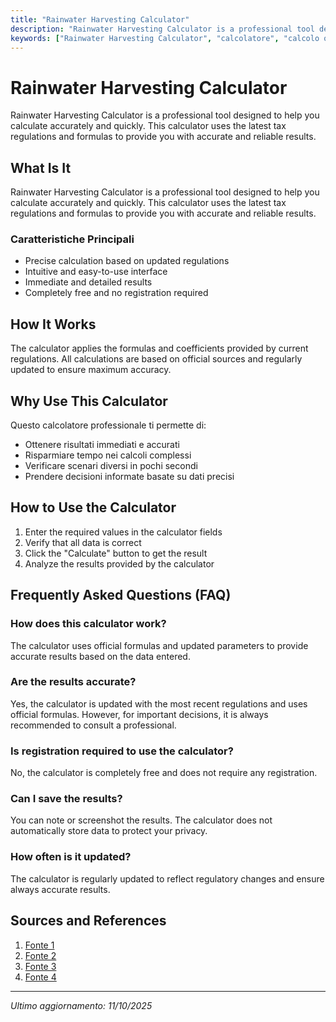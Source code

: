 ```yaml
---
title: "Rainwater Harvesting Calculator"
description: "Rainwater Harvesting Calculator is a professional tool designed to help you calculate accurately and quickly. This calculator uses the latest tax regulations and formulas to provide you with accurate and reliable results."
keywords: ["Rainwater Harvesting Calculator", "calcolatore", "calcolo online"]
---
```


# Rainwater Harvesting Calculator

Rainwater Harvesting Calculator is a professional tool designed to help you calculate accurately and quickly. This calculator uses the latest tax regulations and formulas to provide you with accurate and reliable results.

## What Is It

Rainwater Harvesting Calculator is a professional tool designed to help you calculate accurately and quickly. This calculator uses the latest tax regulations and formulas to provide you with accurate and reliable results.

### Caratteristiche Principali

- Precise calculation based on updated regulations
- Intuitive and easy-to-use interface
- Immediate and detailed results
- Completely free and no registration required

## How It Works

The calculator applies the formulas and coefficients provided by current regulations. All calculations are based on official sources and regularly updated to ensure maximum accuracy.

## Why Use This Calculator

Questo calcolatore professionale ti permette di:

- Ottenere risultati immediati e accurati
- Risparmiare tempo nei calcoli complessi
- Verificare scenari diversi in pochi secondi
- Prendere decisioni informate basate su dati precisi

## How to Use the Calculator

1. Enter the required values in the calculator fields
2. Verify that all data is correct
3. Click the "Calculate" button to get the result
4. Analyze the results provided by the calculator

## Frequently Asked Questions (FAQ)

### How does this calculator work?

The calculator uses official formulas and updated parameters to provide accurate results based on the data entered.

### Are the results accurate?

Yes, the calculator is updated with the most recent regulations and uses official formulas. However, for important decisions, it is always recommended to consult a professional.

### Is registration required to use the calculator?

No, the calculator is completely free and does not require any registration.

### Can I save the results?

You can note or screenshot the results. The calculator does not automatically store data to protect your privacy.

### How often is it updated?

The calculator is regularly updated to reflect regulatory changes and ensure always accurate results.

## Sources and References

1. [Fonte 1](https://www.bluebarrelsystems.com/diy/size-your-system/?srsltid=AfmBOorji92Y3WV6j8ZwdBe7KXVtgco4MOuMTaUFnQ-kWVCvnEKPsFZ2)
2. [Fonte 2](https://www.energy.gov/femp/articles/rainwater-harvesting-calculator)
3. [Fonte 3](https://rainwaterharvesting.tamu.edu/calculators/)
4. [Fonte 4](https://www.gardeners.com/blogs/vegetable-gardening-articles/rain-barrel-for-rainwater-collection?srsltid=AfmBOorUD-ml9clohs3lIwG4vTEGGN6rN5jZMJnfumEphOQ9rV8RMia-)

---

*Ultimo aggiornamento: 11/10/2025*
